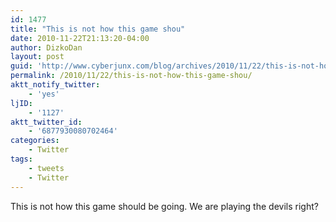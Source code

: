 ```yaml
---
id: 1477
title: "This is not how this game shou"
date: 2010-11-22T21:13:20-04:00
author: DizkoDan
layout: post
guid: 'http://www.cyberjunx.com/blog/archives/2010/11/22/this-is-not-how-this-game-shou/'
permalink: /2010/11/22/this-is-not-how-this-game-shou/
aktt_notify_twitter:
    - 'yes'
ljID:
    - '1127'
aktt_twitter_id:
    - '6877930080702464'
categories:
    - Twitter
tags:
    - tweets
    - Twitter
---
```


This is not how this game should be going. We are playing the devils right?